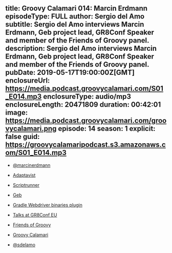 title: Groovy Calamari 014: Marcin Erdmann
episodeType: FULL
author: Sergio del Amo
subtitle: Sergio del Amo interviews Marcin Erdmann, Geb project lead, GR8Conf Speaker and member of the Friends of Groovy panel.
description: Sergio del Amo interviews Marcin Erdmann, Geb project lead, GR8Conf Speaker and member of the Friends of Groovy panel.
pubDate: 2019-05-17T19:00:00Z[GMT]
enclosureUrl: https://media.podcast.groovycalamari.com/S01_E014.mp3
enclosureType: audio/mp3
enclosureLength: 20471809
duration: 00:42:01
image: https://media.podcast.groovycalamari.com/groovycalamari.png
episode: 14 
season: 1
explicit: false
guid: https://groovycalamaripodcast.s3.amazonaws.com/S01_E014.mp3
---

- [@marcinerdmann](https://twitter.com/marcinerdmann)
- [Adaptavist](https://www.adaptavist.com)
- [Scriptrunner](https://scriptrunner.adaptavist.com/latest/index.html)
- [Geb](http://www.gebish.org)
- [Gradle Webdriver binaries plugin](https://plugins.gradle.org/plugin/com.github.erdi.webdriver-binaries)
- [Talks at GR8Conf EU](https://gr8conf.eu/speakers/marcinerdmann)
- [Friends of Groovy](https://opencollective.com/friends-of-groovy)

- [Groovy Calamari](http://groovycalamari.com)
- [@sdelamo](https://twitter.com/sdelamo)